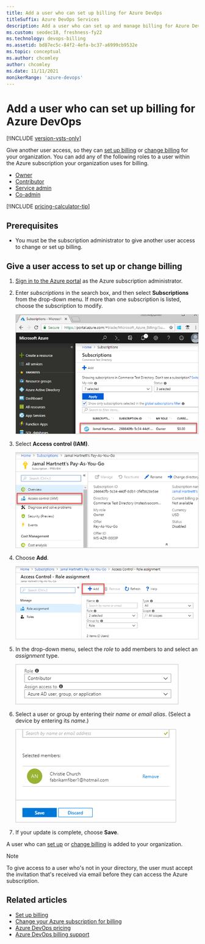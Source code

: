 ```yaml
---
title: Add a user who can set up billing for Azure DevOps
titleSuffix: Azure DevOps Services
description: Add a user who can set up and manage billing for Azure DevOps.
ms.custom: seodec18, freshness-fy22
ms.technology: devops-billing
ms.assetid: bd87ec5c-84f2-4efa-bc37-a6999cb9532e
ms.topic: conceptual
ms.author: chcomley
author: chcomley
ms.date: 11/11/2021
monikerRange: 'azure-devops'
---
```


# Add a user who can set up billing for Azure DevOps

[!INCLUDE [version-vsts-only](../../includes/version-vsts-only.md)]

Give another user access, so they can [set up billing](set-up-billing-for-your-organization-vs.md) or [change billing](change-azure-subscription.md) for your organization. You can add any of the following roles to a user within the Azure subscription your organization uses for billing.

- [Owner](/azure/role-based-access-control/built-in-roles#owner)
- [Contributor](/azure/role-based-access-control/built-in-roles#contributor)
- [Service admin](/azure/billing/billing-add-change-azure-subscription-administrator)
- [Co-admin](/azure/billing/billing-add-change-azure-subscription-administrator)

[!INCLUDE [pricing-calculator-tip](../../includes/pricing-calculator-tip.md)]

## Prerequisites

- You must be the subscription administrator to give another user access to change or set up billing.

## Give a user access to set up or change billing

1. [Sign in to the Azure portal](https://portal.azure.com/) as the Azure subscription administrator.

2. Enter *subscriptions* in the search box, and then select **Subscriptions** from the drop-down menu. If more than one subscription is listed, choose the subscription to modify.

   ![Choose the subscription to modify for backup billing manager](media/add-backup-billing-manager/choose-subscription-to-modify.png)

3. Select **Access control (IAM)**.

   ![Choose access control, and then add](media/add-backup-billing-manager/choose-access-control.png)

4. Choose **Add**.

   ![Add role assignment Azure portal](media/add-backup-billing-manager/add-role-assignment.png)

5. In the drop-down menu, select the *role* to add members to and select an *assignment* type.

   ![Choose a role and assignment type](media/add-backup-billing-manager/choose-role-and-select-an-assignment-type.png)

6. Select a user or group by entering their *name* or *email alias*. (Select a device by entering its *name*.)

   ![Select a user, group, or device by the name or email alias](media/add-backup-billing-manager/add-permissions-select-member-choose-save.png)

7. If your update is complete, choose **Save**.

A user who can [set up](set-up-billing-for-your-organization-vs.md) or [change billing](change-azure-subscription.md) is added to your organization.

>[!Note]
>To give access to a user who's not in your directory, the user must accept the invitation that's received via email before they can access the Azure subscription.

## Related articles

* [Set up billing](set-up-billing-for-your-organization-vs.md)
* [Change your Azure subscription for billing](change-azure-subscription.md)
* [Azure DevOps pricing](https://azure.microsoft.com/pricing/details/visual-studio-team-services/)
* [Azure DevOps billing support](https://azure.microsoft.com/support/devops/)

